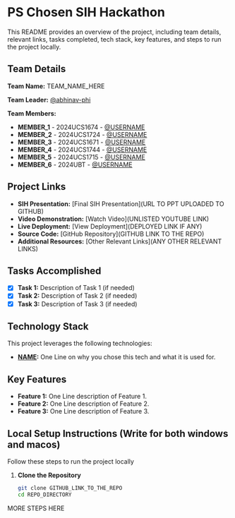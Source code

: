 # PS Chosen SIH Hackathon

This README provides an overview of the project, including team details, relevant links, tasks completed, tech stack, key features, and steps to run the project locally.

## Team Details

**Team Name:** TEAM_NAME_HERE

**Team Leader:** [@abhinav-phi](https://github.com/abhinav-phi)

**Team Members:**

- **MEMBER_1** - 2024UCS1674 - [@USERNAME](https://github.com/USERNAME)
- **MEMBER_2** - 2024UCS1724 - [@USERNAME](https://github.com/USERNAME)
- **MEMBER_3** - 2024UCS1671 - [@USERNAME](https://github.com/USERNAME)
- **MEMBER_4** - 2024UCS1744 - [@USERNAME](https://github.com/USERNAME)
- **MEMBER_5** - 2024UCS1715 - [@USERNAME](https://github.com/debugaditya)
- **MEMBER_6** - 2024UBT - [@USERNAME](https://github.com/USERNAME)

## Project Links

- **SIH Presentation:** [Final SIH Presentation](URL TO PPT UPLOADED TO GITHUB)
- **Video Demonstration:** [Watch Video](UNLISTED YOUTUBE LINK)
- **Live Deployment:** [View Deployment](DEPLOYED LINK IF ANY)
- **Source Code:** [GitHub Repository](GITHUB LINK TO THE REPO)
- **Additional Resources:** [Other Relevant Links](ANY OTHER RELEVANT LINKS)


## Tasks Accomplished

- [x] **Task 1:** Description of Task 1 (if needed)
- [x] **Task 2:** Description of Task 2 (if needed)
- [x] **Task 3:** Description of Task 3 (if needed)

## Technology Stack

This project leverages the following technologies:

- **[NAME](WEBSITE):** One Line on why you chose this tech and what it is used for.

## Key Features

- **Feature 1:** One Line description of Feature 1.
- **Feature 2:** One Line description of Feature 2.
- **Feature 3:** One Line description of Feature 3.

## Local Setup Instructions (Write for both windows and macos)

Follow these steps to run the project locally

1. **Clone the Repository**
   ```bash
   git clone GITHUB_LINK_TO_THE_REPO
   cd REPO_DIRECTORY
   ```

MORE STEPS HERE
